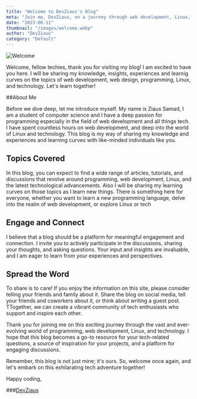 ```yaml
---
title: "Welcome to DevZiaus's Blog"
meta: "Join me, DevZiaus, on a journey through web development, Linux, and technology. Get insights, learn from my experiences, and engage with the community on my blog."
date: "2023-06-11"
thumbnail: "/images/welcome.webp"
author: "DevZiaus"
category: "Default"
---
```


![Welcome](/images/welcome.webp)


Welcome, fellow techies, thank you for visiting my blog! I am excited to have you here. I will be sharing my knowledge, insights, experiences and learnig curves on the topics of web development, web design, programming, Linux, and technology. Let's learn together!

##About Me

Before we dive deep, let me introduce myself. My name is Ziaus Samad, I am a student of computer science and I have a deep passion for programming especially in the field of web development  and all things tech. I have spent countless hours on web development, and deep into the world of Linux and technology. This blog is my way of sharing my knowledge and experiences and learning curves with like-minded individuals like you.

## Topics Covered

In this blog, you can expect to find a wide range of articles, tutorials, and discussions that revolve around programming, web development, Linux, and the latest technological advancements. Also I will be sharing my learning curves on those topics as I learn new things. There is something here for everyone, whether you want to learn a new programming language, delve into the realm of web development, or explore Linux or tech


## Engage and Connect

I believe that a blog should be a platform for meaningful engagement and connection. I invite you to actively participate in the discussions, sharing your thoughts, and asking questions. Your input and insights are invaluable, and I am eager to learn from your experiences and perspectives.

## Spread the Word

To share is to care! If you enjoy the information on this site, please consider telling your friends and family about it. Share the blog on social media, tell your friends and coworkers about it, or think about writing a guest post. TTogether, we can create a vibrant community of tech enthusiasts who support and inspire each other.



Thank you for joining me on this exciting journey through the vast and ever-evolving world of programming, web development, Linux, and technology. I hope that this blog becomes a go-to resource for your tech-related questions, a source of inspiration for your projects, and a platform for engaging discussions.

Remember, this blog is not just mine; it's ours. So, welcome once again, and let's embark on this exhilarating tech adventure together!

Happy coding,

###<a href="https://devziaus.xyz" target="_blank">DevZiaus</a>